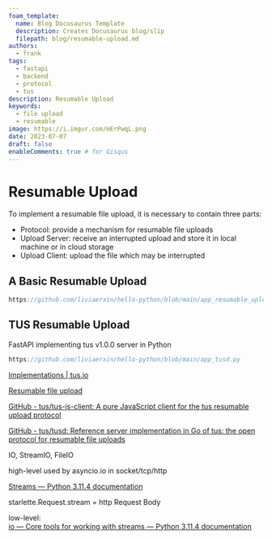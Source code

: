 ```yaml
---
foam_template:
  name: Blog Docusaurus Template
  description: Creates Docusaurus blog/slip
  filepath: blog/resumable-upload.md
authors:
  - frank
tags:
  - fastapi
  - backend
  - protocol
  - tus
description: Resumable Upload
keywords:
  - file upload
  - resumable
image: https://i.imgur.com/mErPwqL.png
date: 2023-07-07
draft: false
enableComments: true # for Gisqus
---
```


# Resumable Upload

To implement a resumable file upload, it is necessary to contain three parts:

- Protocol: provide a mechanism for resumable file uploads
- Upload Server: receive an interrupted upload and store it in local machine or in cloud storage
- Upload Client: upload the file which may be interrupted

<!--truncate-->

## A Basic Resumable Upload

```js reference
https://github.com/liviaerxin/hello-python/blob/main/app_resumable_upload.py
```

## TUS Resumable Upload

FastAPI implementing tus v1.0.0 server in Python

```js reference
https://github.com/liviaerxin/hello-python/blob/main/app_tusd.py
```


[Implementations | tus.io](https://tus.io/implementations)

[Resumable file upload](https://javascript.info/resume-upload)

[GitHub - tus/tus-js-client: A pure JavaScript client for the tus resumable upload protocol](https://github.com/tus/tus-js-client)

[GitHub - tus/tusd: Reference server implementation in Go of tus: the open protocol for resumable file uploads](https://github.com/tus/tusd)

IO, StreamIO, FileIO

high-level used by asyncio.io in socket/tcp/http

[Streams — Python 3.11.4 documentation](https://docs.python.org/3/library/asyncio-stream.html#streamreader)

starlette.Request.stream = http Request Body

low-level:  
[io — Core tools for working with streams — Python 3.11.4 documentation](https://docs.python.org/3/library/io.html#io.RawIOBase)